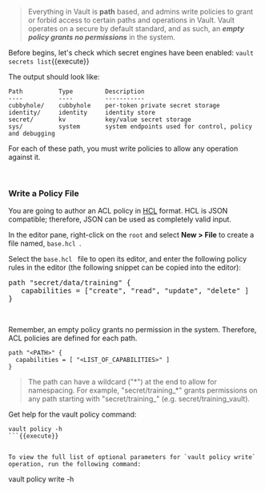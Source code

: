 > Everything in Vault is **path** based, and admins write policies to grant or forbid access to certain paths and operations in Vault. Vault operates on a secure by default standard, and as such, an ***empty policy grants no permissions*** in the system.

Before begins, let's check which secret engines have been enabled: `vault secrets list`{{execute}}

The output should look like:

```
Path          Type         Description
----          ----         -----------
cubbyhole/    cubbyhole    per-token private secret storage
identity/     identity     identity store
secret/       kv           key/value secret storage
sys/          system       system endpoints used for control, policy and debugging
```

For each of these path, you must write policies to allow any operation against it.

<br>

### Write a Policy File

You are going to author an ACL policy in [HCL](https://github.com/hashicorp/hcl) format. HCL is JSON compatible; therefore, JSON can be used as completely valid input.

In the editor pane, right-click on the `root` and select **New > File** to create a file named, `base.hcl `.

Select the `base.hcl ` file to open its editor, and enter the following policy rules in the editor (the following snippet can be copied into the editor):

<pre class="file" data-filename="base.hcl" data-target="replace">
path "secret/data/training" {
   capabilities = ["create", "read", "update", "delete" ]
}
</pre>

<br>

Remember, an empty policy grants no permission in the system. Therefore, ACL policies are defined for each path.

```
path "<PATH>" {
  capabilities = [ "<LIST_OF_CAPABILITIES>" ]
}
```

> The path can have a wildcard ("\*") at the end to allow for namespacing. For example, "secret/training_*" grants permissions on any path starting with "secret/training_" (e.g. secret/training_vault).


Get help for the vault policy command:

```
vault policy -h
```{{execute}}


To view the full list of optional parameters for `vault policy write` operation, run the following command:

```
vault policy write -h
```{{execute}}
